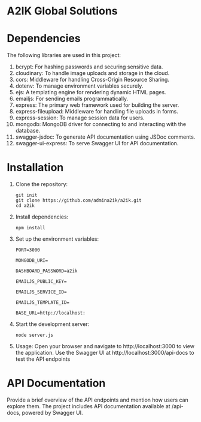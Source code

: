 # A2IK Global Solutions

# Dependencies
   The following libraries are used in this project:

   1. bcrypt: For hashing passwords and securing sensitive data.
   2. cloudinary: To handle image uploads and storage in the cloud.
   3. cors: Middleware for handling Cross-Origin Resource Sharing.
   4. dotenv: To manage environment variables securely.
   5. ejs: A templating engine for rendering dynamic HTML pages.
   6. emailjs: For sending emails programmatically.
   7. express: The primary web framework used for building the server.
   8. express-fileupload: Middleware for handling file uploads in forms.
   9. express-session: To manage session data for users.
   10. mongodb: MongoDB driver for connecting to and interacting with the database.
   11. swagger-jsdoc: To generate API documentation using JSDoc comments.
   12. swagger-ui-express: To serve Swagger UI for API documentation.


# Installation

1. Clone the repository:
    ```env
   git init
   git clone https://github.com/admina2ik/a2ik.git
   cd a2ik

3. Install dependencies:
    ```env
   npm install

5. Set up the environment variables:
    ```env
   PORT=3000
   
   MONGODB_URI=

   DASHBOARD_PASSWORD=a2ik

   EMAILJS_PUBLIC_KEY=

   EMAILJS_SERVICE_ID=

   EMAILJS_TEMPLATE_ID=

   BASE_URL=http://localhost:

6. Start the development server:
    ```env
   node server.js
   
8. Usage:
   Open your browser and navigate to http://localhost:3000 to view the application.
   Use the Swagger UI at http://localhost:3000/api-docs to test the API endpoints

# API Documentation
   Provide a brief overview of the API endpoints and mention how users can explore them.
   The project includes API documentation available at /api-docs, powered by Swagger UI.
 
